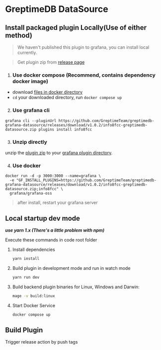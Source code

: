 
# GreptimeDB DataSource


## Install packaged plugin Locally(Use of either method)

> We haven't published this plugin to grafana, you can install local currently.

> Get plugin zip from  [release page](https://github.com/GreptimeTeam/greptimedb-grafana-datasource/releases) 

1. ### Use docker compose (Recommend, contains dependency docker image)
  * download [files in docker directory](https://github.com/GreptimeTeam/greptimedb-grafana-datasource/tree/main/docker)
  * `cd` your downloaded directory, run `docker compose up` 

2. ### Use grafana cli
```
grafana cli --pluginUrl https://github.com/GreptimeTeam/greptimedb-grafana-datasource/releases/download/v1.0.2/info8fcc-greptimedb-datasource.zip plugins install info8fcc
```

3. ### Unzip directly 
unzip the [plugin zip](https://github.com/GreptimeTeam/greptimedb-grafana-datasource/archive/refs/tags/v1.0.2.zip) to your [grafana plugin directory](https://grafana.com/docs/grafana/latest/setup-grafana/configure-grafana/#plugins).


4. ### Use docker
```
docker run -d -p 3000:3000 --name=grafana \
  -e "GF_INSTALL_PLUGINS=https://github.com/GreptimeTeam/greptimedb-grafana-datasource/releases/download/v1.0.2/info8fcc-greptimedb-datasource.zip;info8fcc" \
  grafana/grafana-oss
```

> after install, restart your grafana server

## Local startup dev mode

***use yarn 1.x (There's a little problem with npm)***

Execute these commands in code root folder

1. Install dependencies

   ```bash
   yarn install
   ```

2. Build plugin in development mode and run in watch mode

   ```bash
   yarn run dev
   ```

3. Build backend plugin binaries for Linux, Windows and Darwin:

   ```bash
   mage -v build:linux
   ```

4. Start Docker Service

   ```bash
   docker compose up
   ```


## Build Plugin

Trigger release action by push tags


